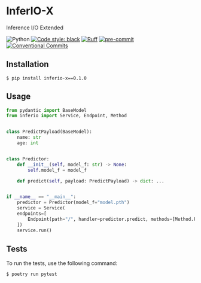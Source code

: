 # InferIO-X

Inference I/O Extended

![Python](https://img.shields.io/badge/Python-3.8%20%7C%203.9%20%7C%203.10%20%7C%203.11-brightgreen)
[![Code style: black](https://img.shields.io/badge/code%20style-black-000000.svg)](https://github.com/psf/black)
[![Ruff](https://img.shields.io/endpoint?url=https://raw.githubusercontent.com/charliermarsh/ruff/main/assets/badge/v2.json)](https://github.com/charliermarsh/ruff)
[![pre-commit](https://img.shields.io/badge/pre--commit-enabled-brightgreen?logo=pre-commit&logoColor=white)](https://github.com/pre-commit/pre-commit)
[![Conventional Commits](https://img.shields.io/badge/Conventional%20Commits-1.0.0-%23FE5196?logo=conventionalcommits&logoColor=white)](https://conventionalcommits.org)



## Installation
```shell
$ pip install inferio-x==0.1.0
```

## Usage
```python
from pydantic import BaseModel
from inferio import Service, Endpoint, Method


class PredictPayload(BaseModel):
    name: str
    age: int


class Predictor:
    def __init__(self, model_f: str) -> None:
        self.model_f = model_f

    def predict(self, payload: PredictPayload) -> dict: ...


if __name__ == "__main__":
    predictor = Predictor(model_f="model.pth")
    service = Service(
    endpoints=[
        Endpoint(path="/", handler=predictor.predict, methods=[Method.POST]),
    ])
    service.run()

```

## Tests

To run the tests, use the following command:

```shell
$ poetry run pytest
```
